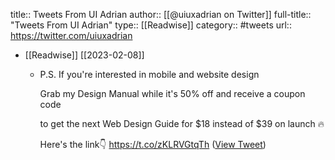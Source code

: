 title:: Tweets From UI Adrian
author:: [[@uiuxadrian on Twitter]]
full-title:: "Tweets From UI Adrian"
type:: [[Readwise]]
category:: #tweets
url:: https://twitter.com/uiuxadrian

- [[Readwise]] [[2023-02-08]]
	- P.S. If you're interested in mobile and website design
	  
	  Grab my Design Manual while it's 50% off and receive a coupon code
	  
	  to get the next Web Design Guide for $18 instead of $39 on launch 🔥
	  
	  Here's the link👇
	  https://t.co/zKLRVGtqTh ([View Tweet](https://twitter.com/uiuxadrian/status/1589960968355840001))
